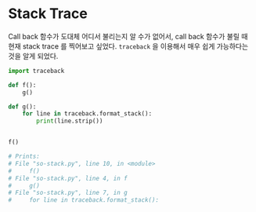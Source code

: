 # Stack Trace 

Call back 함수가 도대체 어디서 불리는지 알 수가 없어서, call back 함수가 
불릴 때 현재 stack trace 를 찍어보고 싶었다. `traceback` 을 이용해서 매우 
쉽게 가능하다는 것을 알게 되었다.

```python
import traceback

def f():
    g()

def g():
    for line in traceback.format_stack():
        print(line.strip())


f()

# Prints:
# File "so-stack.py", line 10, in <module>
#     f()
# File "so-stack.py", line 4, in f
#     g()
# File "so-stack.py", line 7, in g
#     for line in traceback.format_stack():
```

